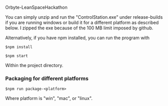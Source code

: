 Orbyte-LeanSpaceHackathon

You can simply unzip and run the "ControlStation.exe" under release-builds if you are running windows or build it for a different platform as described below. I zipped the exe because of the 100 MB limit imposed by github.

Alternatively, if you have npm installed, you can run the program with

    $npm install

    $npm start

Within the project directory.

<h3>Packaging for different platforms </h3>

    $npm run package-<platform>

Where platform is "win", "mac", or "linux".


